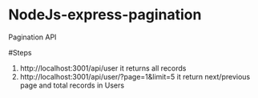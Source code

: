 # NodeJs-express-pagination
Pagination API

#Steps
1. http://localhost:3001/api/user it returns all records
2. http://localhost:3001/api/user/?page=1&limit=5 it return next/previous page and total records in Users
